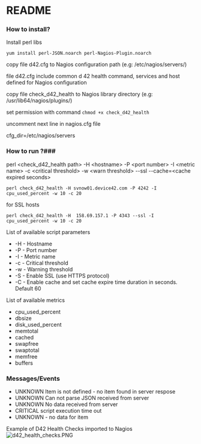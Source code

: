 # README #

### How to install? ###

Install perl libs

`yum install perl-JSON.noarch perl-Nagios-Plugin.noarch`

copy file d42.cfg to Nagios configuration path (e.g: /etc/nagios/servers/)

file d42.cfg include common d 42 health command, services and host defined for Nagios configuration

copy file check_d42_health to Nagios library directory (e.g: /usr/lib64/nagios/plugins/)

set permission with command `chmod +x check_d42_health`


uncomment next line in nagios.cfg file

cfg_dir=/etc/nagios/servers


###  How to run ?###

perl \<check_d42_health path\> -H \<hostname\> -P \<port number\> -I \<metric name\> -c \<critical threshold\> -w \<warn threshold\> --ssl --cache=\<cache expired seconds\>

`perl check_d42_health -H svnow01.device42.com -P 4242 -I cpu_used_percent -w 10 -c 20`

for SSL hosts

`perl check_d42_health -H  158.69.157.1 -P 4343 --ssl -I cpu_used_percent -w 10 -c 20`

List of available script parameters

* -H        - Hostname
* -P        - Port number
* -I        - Metric name
* -c        - Critical threshold
* -w        - Warning threshold
* -S        - Enable SSL (use HTTPS protocol)
* -C        - Enable cache and set cache expire time duration in seconds. Default 60

List of available metrics

* cpu_used_percent
* dbsize
* disk_used_percent
* memtotal
* cached
* swapfree
* swaptotal
* memfree
* buffers

### Messages/Events ###
* UNKNOWN Item is not defined - no item found in server respose
* UNKNOWN Can not parse JSON received from server
* UNKNOWN No data received from server
* CRITICAL script execution time out
* UNKNOWN - no data for item <item name>

Example of D42 Health Checks imported to Nagios
![d42_health_checks.PNG](https://bitbucket.org/repo/j8r8ga/images/1063479053-d42_health_checks.PNG)